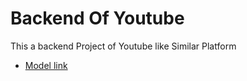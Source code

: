 # Backend Of Youtube

This a backend Project of Youtube like Similar Platform
- [Model link](https://app.eraser.io/workspace/YtPqZ1VogxGy1jzIDkzj)
